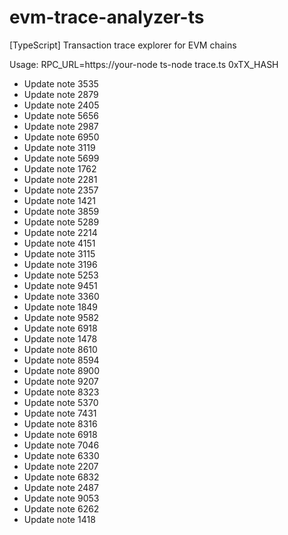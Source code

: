 # evm-trace-analyzer-ts
[TypeScript] Transaction trace explorer for EVM chains

Usage:
  RPC_URL=https://your-node ts-node trace.ts 0xTX_HASH
- Update note 3535
- Update note 2879
- Update note 2405
- Update note 5656
- Update note 2987
- Update note 6950
- Update note 3119
- Update note 5699
- Update note 1762
- Update note 2281
- Update note 2357
- Update note 1421
- Update note 3859
- Update note 5289
- Update note 2214
- Update note 4151
- Update note 3115
- Update note 3196
- Update note 5253
- Update note 9451
- Update note 3360
- Update note 1849
- Update note 9582
- Update note 6918
- Update note 1478
- Update note 8610
- Update note 8594
- Update note 8900
- Update note 9207
- Update note 8323
- Update note 5370
- Update note 7431
- Update note 8316
- Update note 6918
- Update note 7046
- Update note 6330
- Update note 2207
- Update note 6832
- Update note 2487
- Update note 9053
- Update note 6262
- Update note 1418
